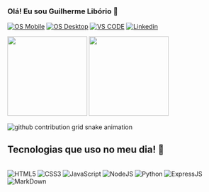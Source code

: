 ### Olá! Eu sou Guilherme Libório 👋

[![OS Mobile](https://img.shields.io/badge/Android-3DDC84?style=for-the-badge&logo=android&logoColor=white)]()
[![OS Desktop](https://img.shields.io/badge/Windows-0078D6?style=for-the-badge&logo=windows&logoColor=white)]()
[![VS CODE](https://img.shields.io/badge/Visual_Studio_Code-0078D4?style=for-the-badge&logo=visual%20studio%20code&logoColor=white)]()
[![Linkedin](https://img.shields.io/badge/LinkedIn-0077B5?style=for-the-badge&logo=linkedin&logoColor=whit)](https://www.linkedin.com/in/guiliborio/)

<img height="180em" src="https://github-readme-stats-devliborio.vercel.app/api?username=devliborio&show_icons=true&theme=vision-friendly-dark&include_all_commits=true&count_private=true"/> <img height="180em" src="https://github-readme-stats-devliborio.vercel.app/api/top-langs/?username=devliborio&layout=compact&langs_count=7&theme=vision-friendly-dark"/>

<picture>
  <source media="(prefers-color-scheme: dark)" srcset="https://raw.githubusercontent.com/devliborio/devliborio/output/github-contribution-grid-snake-dark.svg">
  <source media="(prefers-color-scheme: light)" srcset="https://raw.githubusercontent.com/devliborio/devliborio/output/github-contribution-grid-snake.svg">
  <img alt="github contribution grid snake animation" src="https://raw.githubusercontent.com/devliborio/devliborio/output/github-contribution-grid-snake.svg">
</picture>

## Tecnologias que uso no meu dia! 👾

<div style="display: inline-block"><br/>
    <img alt="HTML5" src="https://img.shields.io/badge/HTML5-E34F26?style=for-the-badge&logo=html5&logoColor=white"/>
    <img alt="CSS3" src="https://img.shields.io/badge/CSS3-1572B6?style=for-the-badge&logo=css3&logoColor=white"/>
    <img alt="JavaScript" src="https://img.shields.io/badge/JavaScript-323330?style=for-the-badge&logo=javascript&logoColor=F7DF1E"/>
    <img alt="NodeJS" src="https://img.shields.io/badge/Node.js-43853D?style=for-the-badge&logo=node.js&logoColor=white"/>
    <img alt="Python" src="https://img.shields.io/badge/Python-14354C?style=for-the-badge&logo=python&logoColor=white"/>
    <img alt="ExpressJS" src="https://img.shields.io/badge/Express.js-404D59?style=for-the-badge"/>
    <img alt="MarkDown" src="https://img.shields.io/badge/Markdown-000000?style=for-the-badge&logo=markdown&logoColor=white"/>
</div>

